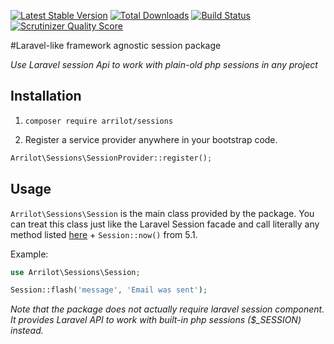 [![Latest Stable Version](https://poser.pugx.org/arrilot/sessions/v/stable.svg)](https://packagist.org/packages/arrilot/sessions/)
[![Total Downloads](https://img.shields.io/packagist/dt/arrilot/sessions.svg?style=flat)](https://packagist.org/packages/Arrilot/sessions)
[![Build Status](https://img.shields.io/travis/arrilot/sessions/master.svg?style=flat)](https://travis-ci.org/arrilot/sessions)
[![Scrutinizer Quality Score](https://scrutinizer-ci.com/g/arrilot/sessions/badges/quality-score.png?b=master)](https://scrutinizer-ci.com/g/arrilot/sessions/)

#Laravel-like framework agnostic session package

*Use Laravel session Api to work with plain-old php sessions in any project*

## Installation

1) ```composer require arrilot/sessions```

2) Register a service provider anywhere in your bootstrap code.

```php 
Arrilot\Sessions\SessionProvider::register();
```

## Usage

```Arrilot\Sessions\Session``` is the main class provided by the package.
You can treat this class just like the Laravel Session facade and call literally any method listed [here](http://laravel.com/docs/5.0/session) + `Session::now()` from 5.1.

Example:
```php
use Arrilot\Sessions\Session;

Session::flash('message', 'Email was sent');
```

*Note that the package does not actually require laravel session component. It provides Laravel API to work with built-in php sessions ($_SESSION) instead.*
